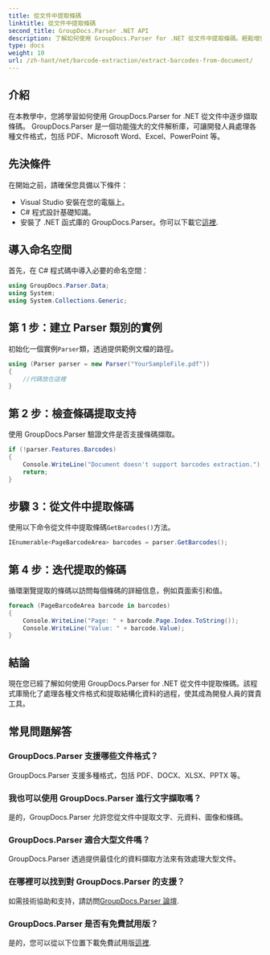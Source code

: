 ```yaml
---
title: 從文件中提取條碼
linktitle: 從文件中提取條碼
second_title: GroupDocs.Parser .NET API
description: 了解如何使用 GroupDocs.Parser for .NET 從文件中提取條碼。輕鬆增強您的文件處理能力。
type: docs
weight: 10
url: /zh-hant/net/barcode-extraction/extract-barcodes-from-document/
---
```

## 介紹
在本教學中，您將學習如何使用 GroupDocs.Parser for .NET 從文件中逐步擷取條碼。 GroupDocs.Parser 是一個功能強大的文件解析庫，可讓開發人員處理各種文件格式，包括 PDF、Microsoft Word、Excel、PowerPoint 等。
## 先決條件
在開始之前，請確保您具備以下條件：
- Visual Studio 安裝在您的電腦上。
- C# 程式設計基礎知識。
- 安裝了 .NET 函式庫的 GroupDocs.Parser。你可以下載它[這裡](https://releases.groupdocs.com/parser/net/).

## 導入命名空間
首先，在 C# 程式碼中導入必要的命名空間：
```csharp
using GroupDocs.Parser.Data;
using System;
using System.Collections.Generic;
```
## 第 1 步：建立 Parser 類別的實例
初始化一個實例`Parser`類，透過提供範例文檔的路徑。
```csharp
using (Parser parser = new Parser("YourSampleFile.pdf"))
{
    //代碼放在這裡
}
```
## 第 2 步：檢查條碼提取支持
使用 GroupDocs.Parser 驗證文件是否支援條碼擷取。
```csharp
if (!parser.Features.Barcodes)
{
    Console.WriteLine("Document doesn't support barcodes extraction.");
    return;
}
```
## 步驟 3：從文件中提取條碼
使用以下命令從文件中提取條碼`GetBarcodes()`方法。
```csharp
IEnumerable<PageBarcodeArea> barcodes = parser.GetBarcodes();
```
## 第 4 步：迭代提取的條碼
循環瀏覽提取的條碼以訪問每個條碼的詳細信息，例如頁面索引和值。
```csharp
foreach (PageBarcodeArea barcode in barcodes)
{
    Console.WriteLine("Page: " + barcode.Page.Index.ToString());
    Console.WriteLine("Value: " + barcode.Value);
}
```

## 結論
現在您已經了解如何使用 GroupDocs.Parser for .NET 從文件中提取條碼。該程式庫簡化了處理各種文件格式和提取結構化資料的過程，使其成為開發人員的寶貴工具。

## 常見問題解答
### GroupDocs.Parser 支援哪些文件格式？
GroupDocs.Parser 支援多種格式，包括 PDF、DOCX、XLSX、PPTX 等。
### 我也可以使用 GroupDocs.Parser 進行文字擷取嗎？
是的，GroupDocs.Parser 允許您從文件中提取文字、元資料、圖像和條碼。
### GroupDocs.Parser 適合大型文件嗎？
GroupDocs.Parser 透過提供最佳化的資料擷取方法來有效處理大型文件。
### 在哪裡可以找到對 GroupDocs.Parser 的支援？
如需技術協助和支持，請訪問[GroupDocs.Parser 論壇](https://forum.groupdocs.com/c/parser/17).
### GroupDocs.Parser 是否有免費試用版？
是的，您可以從以下位置下載免費試用版[這裡](https://releases.groupdocs.com/).